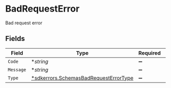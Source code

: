 # BadRequestError

Bad request error


## Fields

| Field                                                                                                | Type                                                                                                 | Required                                                                                             | Description                                                                                          |
| ---------------------------------------------------------------------------------------------------- | ---------------------------------------------------------------------------------------------------- | ---------------------------------------------------------------------------------------------------- | ---------------------------------------------------------------------------------------------------- |
| `Code`                                                                                               | **string*                                                                                            | :heavy_minus_sign:                                                                                   | N/A                                                                                                  |
| `Message`                                                                                            | **string*                                                                                            | :heavy_minus_sign:                                                                                   | N/A                                                                                                  |
| `Type`                                                                                               | [*sdkerrors.SchemasBadRequestErrorType](../../../pkg/models/sdkerrors/schemasbadrequesterrortype.md) | :heavy_minus_sign:                                                                                   | N/A                                                                                                  |